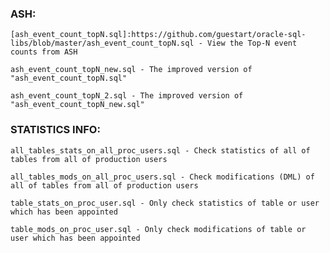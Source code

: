 ### ASH:

    [ash_event_count_topN.sql]:https://github.com/guestart/oracle-sql-libs/blob/master/ash_event_count_topN.sql - View the Top-N event counts from ASH
    
    ash_event_count_topN_new.sql - The improved version of "ash_event_count_topN.sql"
    
    ash_event_count_topN_2.sql - The improved version of "ash_event_count_topN_new.sql"

### STATISTICS INFO:

    all_tables_stats_on_all_proc_users.sql - Check statistics of all of tables from all of production users

    all_tables_mods_on_all_proc_users.sql - Check modifications (DML) of all of tables from all of production users

    table_stats_on_proc_user.sql - Only check statistics of table or user which has been appointed

    table_mods_on_proc_user.sql - Only check modifications of table or user which has been appointed
